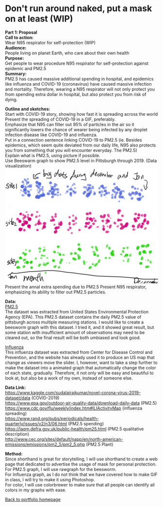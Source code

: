# Don't run around naked, put a mask on at least (WIP)
  **Part 1: Proposal**   
  **Call to action:**     
  Wear N95 respirator for self-protection (WIP)  
  **Audience:**   
  People living on planet Earth, who care about their own health  
  **Purpose:**   
  Get people to wear procedure N95 respirator for self-protection against epidemic and PM2.5  
  **Summary:**   
  PM2.5 has caused massive additional spending in hospital, and epidemics like influenza and COVID-19 (coronavirus) have caused massive infection and mortality. Therefore, wearing a N95 respirator will not only protect you from spending extra dollar in hospital, but also protect you from risk of dying.
    
    
  **Outline and sketches:**  
  Start with COVID-19 story, showing how fast it is spreading across the world  
  Present the spreading of COVID-19 in a GIF, preferably.  
  Emphasize that N95 can filter out 95% of particles in the air so it significantly lowers the chance of wearer being infected by any droplet infection disease like COVID-19 and influenza.  
  Put in a connection sentence linking COVID-19 to PM2.5 (ie. Besides epidemics, which seem quite deviated from our daily life, N95 also protects you from something that you will encounter everyday. The PM2.5)  
  Explain what is PM2.5, using picture if possible.  
  Use Beeswarm graph to show PM2.5 level in Pittsburgh through 2019. (Data visualization)  
  ![data2](beesworm_sketch.png)  
  Present the annal extra spending due to PM2.5 
  Present N95 respirator, emphasizing its ability to filter out PM2.5 particles.  
 
  
  **Data:**  
  [PM2.5](https://github.com/Barrychen825/chen-portfolio/blob/master/pit%20pm2.5.csv)  
  The dataset was extracted from United States Environmental Protection Agency (EPA). This PM2.5 dataset contains the daily PM2.5 value of pittsburgh across multiple measuring stations. I would like to create a beesworm graph with this dataset. I tried it, and it showed great result, but some station with insufficient amount of observations may need to be cleared out, so the final result will be both umbiased and look good.  
    
  [Influenza](https://github.com/Barrychen825/chen-portfolio/blob/master/Influenza%20map.csv)  
  This influenza dataset was extracted from Center for Disease Control and Prevention, and the website has already used it to produce an US map that change as viewers move the slider. I, however, want to take a step further to make the dataset into a animated graph that automatically change the color of each state, gradually. Therefore, it not only will be easy and beautiful to look at, but also be a work of my own, instead of someone else.  
      
  **Data Link:**   
  https://www.kaggle.com/sudalairajkumar/novel-corona-virus-2019-dataset/data (COVID-2019)  
  https://www.epa.gov/outdoor-air-quality-data/download-daily-data (PM2.5)  
  https://www.cdc.gov/flu/weekly/index.htm#ILIActivityMap (influenza spreading)  
  https://www.rand.org/pubs/periodicals/health-quarterly/issues/v2/n3/06.html (PM2.5 spending)  
  https://laqm.defra.gov.uk/public-health/pm25.html (PM2.5 qualitative description)  
  http://www.cec.org/sites/default/napp/en/north-american-emissions/emissions/pm2_5/pm2_5.php (PM2.5 Plant)  
    
  **Method:**  
  Since shorthand is great for storytelling, I will use shorthand to create a web page that dedicated to advertise the usage of mask for personal protection.  
  For PM2.5 graph, I will use rawgraph for the beesworm.  
  For Influenza graph, as I do not think that we have covered how to make GIF in class, I will try to make it using Photoshop.  
  For color, I will use colorbrewer to make sure that all people can identify all colors in my graphs with ease.  
  
  
[Back to portfolio homepage](https://barrychen825.github.io/chen-portfolio/)
